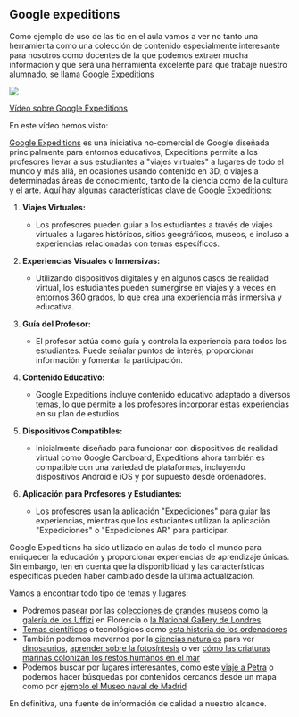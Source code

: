 ## Google expeditions

Como ejemplo de uso de las tic en el aula vamos a ver no tanto una herramienta como una colección de contenido especialmente interesante para nosotros como docentes de la que podemos extraer mucha información y que será una herramienta excelente para que trabaje nuestro alumnado, se llama [Google Expeditions](https://artsandculture.google.com/project/expeditions)

[![](https://raw.githubusercontent.com/javacasm/Iniciacion-Herramientas-Digitales-Aula/main/images/portada-1.1.Google_expeditions.png)](https://drive.google.com/file/d/1EqB3u-fOzS2L4wScCJg_KtjxMVnObmCW/view?usp=sharing)

[Vídeo sobre Google Expeditions](https://drive.google.com/file/d/1EqB3u-fOzS2L4wScCJg_KtjxMVnObmCW/view?usp=sharing)

En este vídeo hemos visto:

[Google Expeditions](https://artsandculture.google.com/project/expeditions) es una iniciativa no-comercial de Google diseñada principalmente para entornos educativos, Expeditions permite a los profesores llevar a sus estudiantes a "viajes virtuales" a lugares de todo el mundo y más allá, en ocasiones usando contenido en 3D, o viajes a determinadas áreas de conocimiento, tanto de la ciencia como de la cultura y el arte. Aquí hay algunas características clave de Google Expeditions:

1. **Viajes Virtuales:**
   - Los profesores pueden guiar a los estudiantes a través de viajes virtuales a lugares históricos, sitios geográficos, museos, e incluso a experiencias relacionadas con temas específicos.

2. **Experiencias Visuales o Inmersivas:**
   - Utilizando dispositivos digitales y en algunos casos de realidad virtual, los estudiantes pueden sumergirse en viajes y a veces en entornos 360 grados, lo que crea una experiencia más inmersiva y educativa.

3. **Guía del Profesor:**
   - El profesor actúa como guía y controla la experiencia para todos los estudiantes. Puede señalar puntos de interés, proporcionar información y fomentar la participación.

4. **Contenido Educativo:**
   - Google Expeditions incluye contenido educativo adaptado a diversos temas, lo que permite a los profesores incorporar estas experiencias en su plan de estudios.

5. **Dispositivos Compatibles:**
   - Inicialmente diseñado para funcionar con dispositivos de realidad virtual como Google Cardboard, Expeditions ahora también es compatible con una variedad de plataformas, incluyendo dispositivos Android e iOS y por supuesto desde ordenadores.

6. **Aplicación para Profesores y Estudiantes:**
   - Los profesores usan la aplicación "Expediciones" para guiar las experiencias, mientras que los estudiantes utilizan la aplicación "Expediciones" o "Expediciones AR" para participar.

Google Expeditions ha sido utilizado en aulas de todo el mundo para enriquecer la educación y proporcionar experiencias de aprendizaje únicas. Sin embargo, ten en cuenta que la disponibilidad y las características específicas pueden haber cambiado desde la última actualización.

Vamos a encontrar todo tipo de temas y lugares:

* Podremos pasear por las [colecciones de grandes museos](https://artsandculture.google.com/partner) como [la galería de los Uffizi](https://artsandculture.google.com/partner/uffizi-gallery) en Florencia o  [la National Gallery de Londres](https://artsandculture.google.com/partner/the-national-gallery-london)
* [Temas científicos](https://artsandculture.google.com/project/expeditions-science) o tecnológicos como [esta historia de los ordenadores](https://artsandculture.google.com/story/0gVxCCj3-VzxLw)
* También podemos movernos por la [ciencias naturales](https://artsandculture.google.com/project/expeditions-natural-history) para ver [dinosaurios](https://artsandculture.google.com/story/uAUBIvk-J5uOEg), [aprender sobre la fotosíntesis](https://artsandculture.google.com/story/6gXx8iNgb7nTUA) o ver [cómo las criaturas marinas colonizan los restos humanos en el mar](https://artsandculture.google.com/story/sgVB7ocG2Q6C9Q) 
* Podemos buscar por lugares interesantes, como este [viaje a Petra](https://artsandculture.google.com/story/3gXROIo6vLctRA) o podemos hacer búsquedas por contenidos cercanos desde un mapa como por [ejemplo el Museo naval de Madrid](https://artsandculture.google.com/partner/fundaci%C3%B3n-museo-naval)


En definitiva, una fuente de información de calidad a nuestro alcance.
